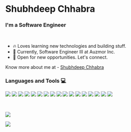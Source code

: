 # Shubhdeep Chhabra
### I'm a Software Engineer
<br />

- 🔥 Loves learning new technologies and building stuff.
- 💎 Currently, Software Engineer III at Auzmor Inc.
- 🚀 Open for new opportunities. Let's connect.


Know more about me at - [Shubhdeep Chhabra](https://www.shubhdeepchhabra.in)
<br />

### Languages and Tools 💻
 
![](https://img.shields.io/badge/React-20232A?style=flat&logo=react&logoColor=61DAFB)
![](https://img.shields.io/badge/Next.js-20272B?style=flat&logo=next.js&logoColor=white)
![](https://img.shields.io/badge/JavaScript-F7DF1E?style=flat&logo=javascript&logoColor=black)
![](https://img.shields.io/badge/HTML-239120?style=flat&logo=html5&logoColor=white)
![](https://img.shields.io/badge/CSS-239120?&style=flat&logo=css3&logoColor=white)
![](https://img.shields.io/badge/TypeScript-007ACC?style=flat&logo=typescript&logoColor=white)
![](https://img.shields.io/badge/Node.js-43853D?flat&logo=node.js&logoColor=white)
![](https://img.shields.io/badge/Express.js-404D59?style=flat)
![](https://img.shields.io/badge/MySQL-00000F?style=flat&logo=mysql&logoColor=white)
![](https://img.shields.io/badge/MongoDB-4EA94B?style=flat&logo=mongodb&logoColor=white)
![](https://img.shields.io/badge/StyledComponents-4E105B?style=flat&logo=styled-components&logoColor=white)
![](https://img.shields.io/badge/React_Router-CA4245?style=flat&logo=react-router&logoColor=white)
![](https://img.shields.io/badge/eslint-3A33D1?style=flat&logo=eslint&logoColor=white)
![](https://img.shields.io/badge/prettier-1A2C34?style=flat&logo=prettier&logoColor=F7BA3E)
![](https://img.shields.io/badge/Python-14354C?style=flat&logo=python&logoColor=white)
![](https://img.shields.io/badge/Java-ED8B00?style=flat&logo=openjdk&logoColor=white)
![](https://img.shields.io/badge/Go-00ADD8?style=flat&logo=go&logoColor=white)


<br />

![](https://github-readme-stats.vercel.app/api?username=shubhdeep12&theme=shades-of-purple&show_icons=true&hide_border=true)

![](https://github-contributor-stats.vercel.app/api?username=shubhdeep12&limit=10&theme=tokyonight)
